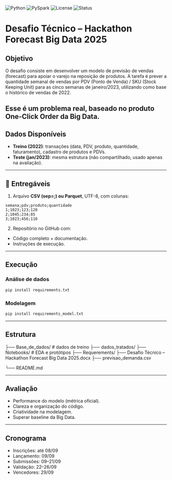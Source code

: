 ![Python](https://img.shields.io/badge/Python-3.9%2B-blue)
![PySpark](https://img.shields.io/badge/Spark-3.5-orange)
![License](https://img.shields.io/badge/license-MIT-green)
![Status](https://img.shields.io/badge/status-Em%20Desenvolvimento-yellow)

#  Desafio Técnico – Hackathon Forecast Big Data 2025

## Objetivo

O desafio consiste em desenvolver um modelo de previsão de vendas (forecast) para apoiar o varejo na reposição de produtos.
A tarefa é prever a quantidade semanal de vendas por PDV (Ponto de Venda) / SKU (Stock Keeping Unit) para as cinco semanas de janeiro/2023, utilizando como base o histórico de vendas de 2022.

Esse é um problema real, baseado no produto One-Click Order da Big Data.
---

## Dados Disponíveis

- **Treino (2022)**: transações (data, PDV, produto, quantidade, faturamento), cadastro de produtos e PDVs.  
- **Teste (jan/2023)**: mesma estrutura (não compartilhado, usado apenas na avaliação).  

---

## 🧾 Entregáveis

1. Arquivo **CSV (sep=;) ou Parquet**, UTF-8, com colunas:  

```text
semana;pdv;produto;quantidade
1;1023;123;120
2;1045;234;85
3;1023;456;110
````

2. Repositório no GitHub com:
- Código completo + documentação.  
- Instruções de execução.

---

## Execução
### Análise de dados

```bash
pip install requirements.txt
```

### Modelagem

```bash
pip install requirements_model.txt
```

---
## Estrutura

├── Base_de_dados/        # dados de treino
├── dados_tratados/ 
├── Notebooks/   # EDA e protótipos
├── Requerements/
├── Desafio Técnico – Hackathon Forecast Big Data 2025.docx
├── previsao_demanda.csv

└── README.md

---
## Avaliação

- Performance do modelo (métrica oficial).
- Clareza e organização do código.
- Criatividade na modelagem.
- Superar baseline da Big Data.

---

## Cronograma

- Inscrições: até 08/09
- Lançamento: 09/09
- Submissões: 09–21/09
- Validação: 22–26/09
- Vencedores: 29/09
